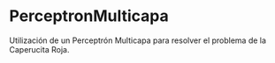 # PerceptronMulticapa
Utilización de un Perceptrón Multicapa para resolver el problema de la Caperucita Roja.
